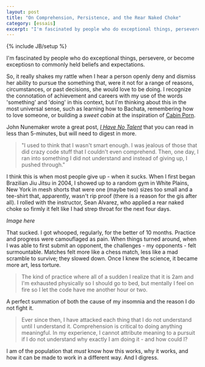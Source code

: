 ```yaml
---
layout: post
title: "On Comprehension, Persistence, and the Rear Naked Choke"
category: [essais]
excerpt: "I'm fascinated by people who do exceptional things, persevere, or become exceptiosn to commonly held beliefs and expectations.""
---
```

{% include JB/setup %}

I'm fascinated by people who do exceptional things, persevere, or become exceptiosn to commonly held beliefs and expectations.

So, it really shakes my rattle when I hear a person openly deny and dismiss her ability to pursue the something that, were it not for a range of reasons, circumstances, or past decisions, she would love to be doing. I recognize the connotation of achievement and careers with my use of the words 'something' and 'doing' in this context, but I'm thinking about this in the most universal sense, such as learning how to Bachata, remembering how to love someone, or building a *sweet cabin* at the inspiration of [Cabin Porn](http://freecabinporn.com/).

John Nunemaker wrote a great post, [_I Have No Talent_](http://railstips.org/blog/archives/2010/01/12/i-have-no-talent/?utm_source=hackernewsletter&amp;utm_medium=email) that you can read in less than 5-minutes, but will need to digest in more.
>"I used to think that I wasn't smart enough. I was jealous of those that did crazy code stuff that I couldn't even comprehend. Then, one day, I ran into something I did not understand and instead of giving up, I pushed through."

I think this is when most people give up - when it sucks. When I first began Brazilian Jiu Jitsu in 2004, I showed up to a random gym in White Plains, New York in mesh shorts that were one (maybe two) sizes too small and a tee-shirt that, apparently, wasn't rip proof (there is a reason for the gis after all). I rolled with the instructor, Sean Alvarez, who applied a rear naked choke so firmly it felt like I had strep throat for the next four days.

*Image here*

That sucked. I got whooped, regularly, for the better of 10 months. Practice and progress were camouflaged as pain. When things turned around, when I was able to first submit an opponent, the challenges - my opponents - felt surmountable. Matches felt more like a chess match, less like a mad scramble to survive; they slowed down. Once I knew the science, it became more art, less torture.

>The kind of practice where all of a sudden I realize that it is 2am and I'm exhausted physically so I should go to bed, but mentally I feel on fire so I let the code have me another hour or two.

A perfect summation of both the cause of my insomnia and the reason I do not fight it.

>Ever since then, I have attacked each thing that I do not understand until I understand it.
Comprehension is critical to doing anything meaningful. In my experience, I cannot attribute meaning to a pursuit if I do not understand why exactly I am doing it - and how could I?

I am of the population that *must* know how this works, why it works, and how it can be made to work in a different way. And I digress.
